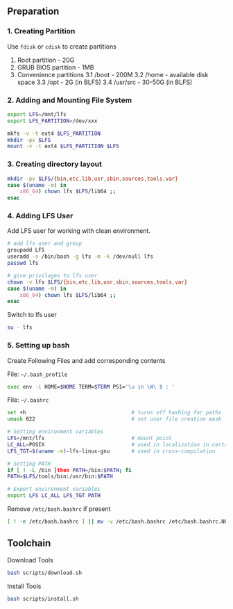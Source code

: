 ## Preparation

### 1. Creating Partition
Use `fdisk` or `cdisk` to create partitions
1. Root partition - 20G
2. GRUB BIOS partition - 1MB
3. Convenience partitions
    3.1 /boot       - 200M
    3.2 /home       - available disk space
    3.3 /opt        - 2G (in BLFS)
    3.4 /usr/src    - 30-50G (in BLFS)

### 2. Adding and Mounting File System
```sh
export LFS=/mnt/lfs
export LFS_PARTITION=/dev/xxx

mkfs -v -t ext4 $LFS_PARTITION
mkdir -pv $LFS
mount -v -t ext4 $LFS_PARTITION $LFS
```

### 3. Creating directory layout
```sh
mkdir -pv $LFS/{bin,etc,lib,usr,sbin,sources,tools,var}
case $(uname -m) in
    x86_64) chown lfs $LFS/lib64 ;;
esac
```

### 4. Adding LFS User
Add LFS user for working with clean environment.
```sh
# add lfs user and group
groupadd LFS                                        
useradd -s /bin/bash -g lfs -m -k /dev/null lfs     
passwd lfs                                        

# give privilages to lfs user
chown -v lfs $LFS/{bin,etc,lib,usr,sbin,sources,tools,var}
case $(uname -m) in
    x86_64) chown lfs $LFS/lib64 ;;
esac
```

Switch to lfs user
```sh
su - lfs
```

### 5. Setting up bash
Create Following Files and add corresponding contents

File: `~/.bash_profile`
```sh 
exec env -i HOME=$HOME TERM=$TERM PS1='\u in \W\ $ : '
```

File: `~/.bashrc`
```sh
set +h                                  # turns off hashing for paths
umask 022                               # set user file creation mask

# Setting environment variables
LFS=/mnt/lfs                            # mount point
LC_ALL=POSIX                            # used in localization in certain programs
LFS_TGT=$(uname -m)-lfs-linux-gnu       # used in cross-compilation

# Setting PATH
if [ ! -L /bin ]then PATH=/bin:$PATH; fi
PATH=$LFS/tools/bin:/usr/bin:$PATH

# Export environment variables
export LFS LC_ALL LFS_TGT PATH
```


Remove `/etc/bash.bashrc` if present
```sh
[ ! -e /etc/bash.bashrc ] || mv -v /etc/bash.bashrc /etc/bash.bashrc.NOUSE
```

## Toolchain

Download Tools
```sh
bash scripts/download.sh
```

Install Tools
```sh
bash scripts/install.sh
```